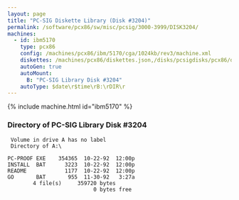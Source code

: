 ```yaml
---
layout: page
title: "PC-SIG Diskette Library (Disk #3204)"
permalink: /software/pcx86/sw/misc/pcsig/3000-3999/DISK3204/
machines:
  - id: ibm5170
    type: pcx86
    config: /machines/pcx86/ibm/5170/cga/1024kb/rev3/machine.xml
    diskettes: /machines/pcx86/diskettes.json,/disks/pcsigdisks/pcx86/diskettes.json
    autoGen: true
    autoMount:
      B: "PC-SIG Library Disk #3204"
    autoType: $date\r$time\rB:\rDIR\r
---
```


{% include machine.html id="ibm5170" %}

### Directory of PC-SIG Library Disk #3204

     Volume in drive A has no label
     Directory of A:\

    PC-PROOF EXE    354365  10-22-92  12:00p
    INSTALL  BAT      3223  10-22-92  12:00p
    README            1177  10-22-92  12:00p
    GO       BAT       955  11-30-92   3:27a
            4 file(s)     359720 bytes
                               0 bytes free
